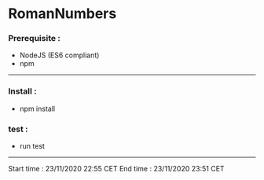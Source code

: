 # RomanNumbers

### Prerequisite :
- NodeJS (ES6 compliant)
- npm

---

### Install : 
- npm install
### test :
- run test

---

Start time  : 23/11/2020 22:55 CET
End time  : 23/11/2020 23:51 CET